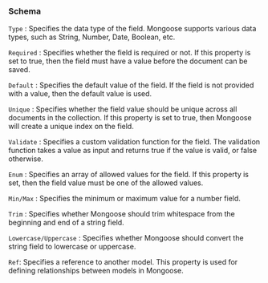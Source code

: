 ### Schema 

`Type` : Specifies the data type of the field. Mongoose supports various data types, such as String, Number, Date, Boolean, etc.

`Required` : Specifies whether the field is required or not. If this property is set to true, then the field must have a value before the document can be saved.

`Default` : Specifies the default value of the field. If the field is not provided with a value, then the default value is used.

`Unique` : Specifies whether the field value should be unique across all documents in the collection. If this property is set to true, then Mongoose will create a unique index on the field.

`Validate` : Specifies a custom validation function for the field. The validation function takes a value as input and returns true if the value is valid, or false otherwise.

`Enum` : Specifies an array of allowed values for the field. If this property is set, then the field value must be one of the allowed values.

`Min/Max` : Specifies the minimum or maximum value for a number field.

`Trim` : Specifies whether Mongoose should trim whitespace from the beginning and end of a string field.

`Lowercase/Uppercase`  : Specifies whether Mongoose should convert the string field to lowercase or uppercase.

`Ref`: Specifies a reference to another model. This property is used for defining relationships between models in Mongoose.
